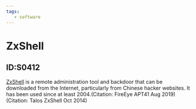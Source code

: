 ```yaml
---
tags:
   - software
---
```

# ZxShell
## ID:S0412
[ZxShell](software/S0412) is a remote administration tool and backdoor that can be downloaded from the Internet, particularly from Chinese hacker websites. It has been used since at least 2004.(Citation: FireEye APT41 Aug 2019)(Citation: Talos ZxShell Oct 2014)
